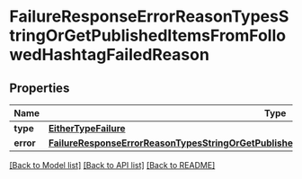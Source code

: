 # FailureResponseErrorReasonTypesStringOrGetPublishedItemsFromFollowedHashtagFailedReason

## Properties
Name | Type | Description | Notes
------------ | ------------- | ------------- | -------------
**type** | [**EitherTypeFailure**](EitherTypeFailure.md) |  | 
**error** | [**FailureResponseErrorReasonTypesStringOrGetPublishedItemsFromFollowedHashtagFailedReasonError**](FailureResponseErrorReasonTypesStringOrGetPublishedItemsFromFollowedHashtagFailedReasonError.md) |  | 

[[Back to Model list]](../README.md#documentation-for-models) [[Back to API list]](../README.md#documentation-for-api-endpoints) [[Back to README]](../README.md)


